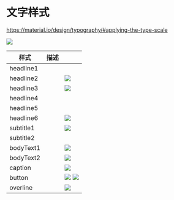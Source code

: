 # 文字样式

https://material.io/design/typography/#applying-the-type-scale

![](https://storage.googleapis.com/spec-host/mio-staging%2Fmio-design%2F1584058305895%2Fassets%2F1W8kyGVruuG_O8psvyiOaCf1lLFIMzB-N%2Ftypesystem-typescale.png)

| 样式 | 描述 |  |
|-|-|-|
| headline1 |  |      |
| headline2 |      | ![](https://storage.googleapis.com/spec-host/mio-staging%2Fmio-design%2F1584058305895%2Fassets%2F1foNJWxIuKmdfivR2kYX2rUY1wu8KSkbx%2Fapplyingtypescale-headlines-display.png) |
| headline3 |      | ![](https://storage.googleapis.com/spec-host/mio-staging%2Fmio-design%2F1584058305895%2Fassets%2F14feIkMvQQu0n3786M_3Uv6SQ9MDhfiU0%2Fapplyingtypescale-headlines-script.png) |
| headline4 | | |
| headline5 | | |
| headline6 | | ![](https://storage.googleapis.com/spec-host/mio-staging%2Fmio-design%2F1584058305895%2Fassets%2F17edAt0f59SI-ecsXSkIQ5rEM457_ajLr%2Fapplyingtypescale-headlines-sans.png) |
| subtitle1 | | ![](https://storage.googleapis.com/spec-host/mio-staging%2Fmio-design%2F1584058305895%2Fassets%2F1iLARwpebcdd_z477DVhvhtEJbhYs6Wrj%2Fapplyingtypescale-subtitle-sanserif.png) |
| subtitle2 | | |
| bodyText1 | | ![](https://storage.googleapis.com/spec-host/mio-staging%2Fmio-design%2F1584058305895%2Fassets%2F1H1-UQam7N-ya38xVm9SHDIQmVv39LVkm%2Fapplyingtypescale-body-serif.png) |
| bodyText2 | | ![](https://storage.googleapis.com/spec-host/mio-staging%2Fmio-design%2F1584058305895%2Fassets%2F1-kKVnbAyJPGsd0khY6pWTqhfTdLQJQ4t%2Fapplyingtypescale-body-sanserif.png) |
| caption | | ![](https://storage.googleapis.com/spec-host/mio-staging%2Fmio-design%2F1584058305895%2Fassets%2F1KznrSH-I5yOSCwtxRXBgv_T15TFqXZA9%2Fapplyingtypescale-capover-serif.png) |
| button | | ![](https://storage.googleapis.com/spec-host/mio-staging%2Fmio-design%2F1584058305895%2Fassets%2F1MAj_XQNclJloKf7XuN0UEgbJn1x0xydd%2Fapplyingtypescale-button-sanserif.png) ![](https://storage.googleapis.com/spec-host/mio-staging%2Fmio-design%2F1584058305895%2Fassets%2F1jyyR9U1HbE4b7WnPgN3rGI-quLGXMrQl%2Fapplyingtypescale-button-sanserif-uplow.png) |
| overline | | ![](https://storage.googleapis.com/spec-host/mio-staging%2Fmio-design%2F1584058305895%2Fassets%2F1grIVu5x4hImCyZVn6B03UTuhKw_SSy0X%2Fapplyingtypescale-capover-sanserif.png) |

